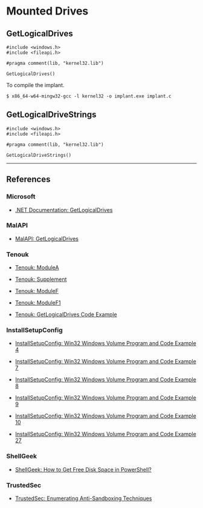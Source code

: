 # Mounted Drives

## GetLogicalDrives

```
#include <windows.h>
#include <fileapi.h>

#pragma comment(lib, "kernel32.lib")

GetLogicalDrives()
```

To compile the implant.

```
$ x86_64-w64-mingw32-gcc -l kernel32 -o implant.exe implant.c
```

## GetLogicalDriveStrings

```
#include <windows.h>
#include <fileapi.h>

#pragma comment(lib, "kernel32.lib")

GetLogicalDriveStrings()
```

---
## References

### Microsoft

- [.NET Documentation: GetLogicalDrives](https://learn.microsoft.com/en-us/dotnet/api/system.environment.getlogicaldrives?view=net-8.0)

### MalAPI

- [MalAPI: GetLogicalDrives](https://malapi.io/winapi/GetLogicalDrives)

### Tenouk

- [Tenouk: ModuleA](https://www.tenouk.com/ModuleA.html)

- [Tenouk: Supplement](https://www.tenouk.com/Supplement.html)

- [Tenouk: ModuleF](https://www.tenouk.com/ModuleF.html)

- [Tenouk: ModuleF1](https://www.tenouk.com/ModuleF1.html)

- [Tenouk: GetLogicalDrives Code Example](https://www.tenouk.com/cpluscodesnippet/getlogicaldrives.html)

### InstallSetupConfig

- [InstallSetupConfig: Win32 Windows Volume Program and Code Example 4](https://www.installsetupconfig.com/win32programming/windowsvolumeapis1_3.html)

- [InstallSetupConfig: Win32 Windows Volume Program and Code Example 7](https://www.installsetupconfig.com/win32programming/windowsvolumeapis1_6.html)

- [InstallSetupConfig: Win32 Windows Volume Program and Code Example 8](https://www.installsetupconfig.com/win32programming/windowsvolumeapis1_7.html)

- [InstallSetupConfig: Win32 Windows Volume Program and Code Example 9](https://www.installsetupconfig.com/win32programming/windowsvolumeapis1_8.html)

- [InstallSetupConfig:  Win32 Windows Volume Program and Code Example 10](https://www.installsetupconfig.com/win32programming/windowsvolumeapis1_9.html)

- [InstallSetupConfig: Win32 Windows Volume Program and Code Example 27](https://www.installsetupconfig.com/win32programming/windowsvolumeapis1_26.html)

### ShellGeek

- [ShellGeek: How to Get Free Disk Space in PowerShell?]([https://shellgeek.com/how-to-get-free-disk-space-in-powershell/](https://shellgeek.com/how-to-get-free-disk-space-in-powershell/))

### TrustedSec

- [TrustedSec: Enumerating Anti-Sandboxing Techniques](https://trustedsec.com/blog/enumerating-anti-sandboxing-techniques)